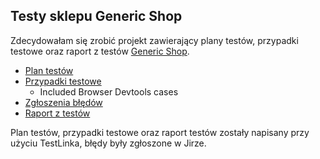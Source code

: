 

## Testy sklepu Generic Shop

Zdecydowałam się zrobić projekt zawierający plany testów, przypadki testowe oraz raport z testów [Generic Shop](http://skleptest.pl/).

* [Plan testów](https://github.com/MagKot/Portfolio/blob/main/PlanTest%C3%B3wGenericShop.pdf)
* [Przypadki testowe](https://github.com/MagKot/Portfolio/blob/main/TestCases.pdf)
   * Included Browser Devtools cases
* [Zgłoszenia błędów](https://github.com/MagKot/Portfolio/blob/main/Zg%C5%82oszeniaB%C5%82%C4%99d%C3%B3wJira.pdf)
* [Raport z testów](https://github.com/MagKot/Portfolio/blob/main/RaportZTestow.pdf)

Plan testów, przypadki testowe oraz raport testów zostały napisany przy użyciu TestLinka, błędy były zgłoszone w Jirze.  


